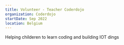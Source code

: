 ```yaml
---
title: Volunteer - Teacher Coderdojo
organization: Coderdojo
startDate: Sep 2022
location: Belgium
---
```


Helping childeren to learn coding and building IOT dings
